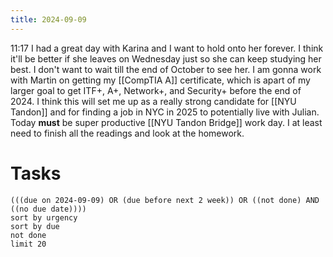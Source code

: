 ```yaml
---
title: 2024-09-09
---
```

11:17 I had a great day with Karina and I want to hold onto her forever. I think it'll be better if she leaves on Wednesday just so she can keep studying her best. I don't want to wait till the end of October to see her. I am gonna work with Martin on getting my [[CompTIA A]] certificate, which is apart of my larger goal to get ITF+, A+, Network+, and Security+ before the end of 2024. I think this will set me up as a really strong candidate for [[NYU Tandon]] and for finding a job in NYC in 2025 to potentially live with Julian. Today **must** be super productive [[NYU Tandon Bridge]] work day. I at least need to finish all the readings and look at the homework. 
# Tasks
```tasks
(((due on 2024-09-09) OR (due before next 2 week)) OR ((not done) AND ((no due date))))
sort by urgency
sort by due
not done
limit 20
```